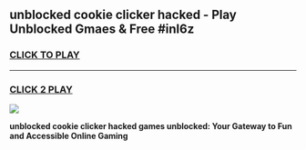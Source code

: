 
## unblocked cookie clicker hacked - Play Unblocked Gmaes & Free #inl6z
<h3>
<a href="https://news.freeplayer.one?title=unblocked_cookie_clicker_hacked&ref=24F">CLICK TO PLAY</a></h3>
<hr>

<h3>
<a href="https://news.freeplayer.one?title=unblocked_cookie_clicker_hacked&ref=24F">CLICK 2 PLAY</a>
  
</h3>

<a href="https://news.freeplayer.one?title=unblocked_cookie_clicker_hacked&ref=24F/"><img src="https://clearcache.store/games.png"></a>


**unblocked cookie clicker hacked games unblocked: Your Gateway to Fun and Accessible Online Gaming**
